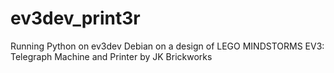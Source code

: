 # ev3dev_print3r
Running Python on ev3dev Debian on a design of LEGO MINDSTORMS EV3: Telegraph Machine and Printer by JK Brickworks
